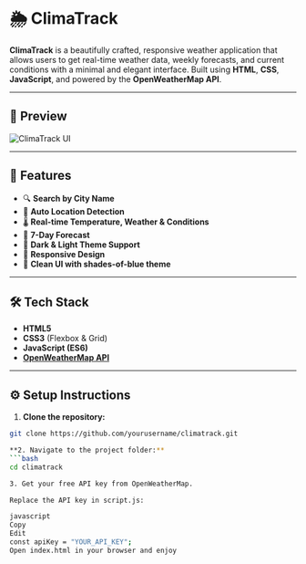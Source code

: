 # 🌦️ ClimaTrack

**ClimaTrack** is a beautifully crafted, responsive weather application that allows users to get real-time weather data, weekly forecasts, and current conditions with a minimal and elegant interface. Built using **HTML**, **CSS**, **JavaScript**, and powered by the **OpenWeatherMap API**.

---

## 📸 Preview


![ClimaTrack UI](https://github.com/user-attachments/assets/d36bfaab-6917-425b-b157-c304c6894f3e)

---

## 🚀 Features

- 🔍 **Search by City Name**
- 📍 **Auto Location Detection**
- 🌡️ **Real-time Temperature, Weather & Conditions**
- 📆 **7-Day Forecast**
- 🌙 **Dark & Light Theme Support**
- 📱 **Responsive Design**
- 🎨 **Clean UI with shades-of-blue theme**

---

## 🛠️ Tech Stack

- **HTML5**
- **CSS3** (Flexbox & Grid)
- **JavaScript (ES6)**
- **[OpenWeatherMap API](https://openweathermap.org/api)**

---

## ⚙️ Setup Instructions

1. **Clone the repository:**
```bash
git clone https://github.com/yourusername/climatrack.git

**2. Navigate to the project folder:**
```bash
cd climatrack

3. Get your free API key from OpenWeatherMap.

Replace the API key in script.js:

javascript
Copy
Edit
const apiKey = "YOUR_API_KEY";
Open index.html in your browser and enjoy 
